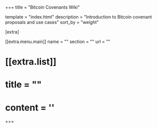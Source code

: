 +++
title = "Bitcoin Covenants Wiki"

template = "index.html"
description = "Introduction to Bitcoin covenant proposals and use cases"
sort_by = "weight"


[extra]

[[extra.menu.main]]
name = ""
section = ""
url = ""

# [[extra.list]]
# title = ""
# content = ''

+++

